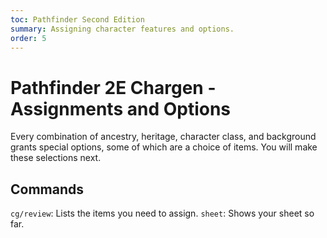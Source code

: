 ```yaml
---
toc: Pathfinder Second Edition
summary: Assigning character features and options.
order: 5
---
```


# Pathfinder 2E Chargen - Assignments and Options

Every combination of ancestry, heritage, character class, and background grants special options, some of which are a choice of items. You will make these selections next.

## Commands

`cg/review`: Lists the items you need to assign.
`sheet`: Shows your sheet so far.
